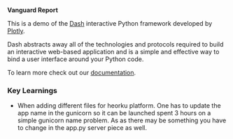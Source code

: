 **Vanguard Report**

This is a demo of the [Dash](https://plot.ly/products/dash/) interactive Python framework developed by [Plotly](https://plot.ly/).

Dash abstracts away all of the technologies and protocols required to build an interactive web-based application and is a simple and effective way to bind a user interface around your Python code.

To learn more check out our [documentation](https://dash.plot.ly).

### Key Learnings
- When adding different files for heorku platform. One has to update the app name in the gunicorn so it can be launched spent 3 hours on a simple gunicorn name problem. As as there may be something you have to change in the app.py server piece as well.